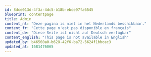```yaml
---
id: 8dce013d-4f3a-4dc5-b18b-ebce97fa6545
blueprint: contentpage
title: Admin
content_nl: "Deze pagina is niet in het Nederlands beschikbaar."
content_fr: "Cette page n'est pas disponible en français"
content_de: "Diese Seite ist nicht auf Deutsch verfügbar"
content_english: "This page is not available in English"
updated_by: b46560a0-b628-42f6-ba72-5624f1bbcac3
updated_at: 1681476065
---
```

